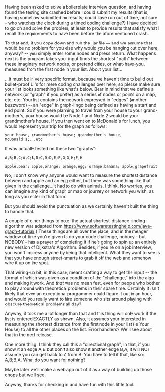 Having been asked to solve a boilerplate interview question, and having found the testing site crashed before
I could submit my results (that is, having somehow submitted no results; could have run out of time, 
not sure - who watches the clock during a timed coding challenge?) I have decided to go on and solve the problem,
at least to provide results that satisfy what I recall the requirements to have been before the aforementioned
crash.

To that end, if you copy down and run the .jar file -- and we assume that would be no problem for you else why would you
be hanging out over here, anyway? -- you simply enter some nodes and press return.  What happens next is 
the program takes your input finds the shortest "path" between these imaginary network nodes, or pretend cities,
or what-have-you, measured from the first node in your list. About your list...

...it must  be in very specific format, because we haven't time to build out bullet-proof UI's for mere coding
challenges over here, so please make sure your list looks something like what's below.  Bear in mind that we define
a network (or "graph" if you prefer) as a series of nodes or points on a map, etc, etc.  Your list contains
the network expressed in "edges" (another buzzword) -- an "edge" in graph-lingo being defined as having a start and
end point.  So if you were planning to travel from your house to your grand-mother's, your house would be Node 1 and
Node 2 would be your grandmother's house.  If you then went on to McDonald's for lunch, you would represent your
trip for the graph as follows:

`your house, grandmother's house; grandmother's house, McDonald's;...etc`

It was actually tested on these two "graphs":

`A,B;B,C;A,C;B,D;C,D;D,E;F,G;G,H;F,H`

`apple,pear; apple,orange; orange,egg; orange,banana; apple,grapefruit`

No, I don't know why anyone would want to measure the shortest distance between and apple and an egg either, but
there was something like that given in the challenge...it had to do with animals, I think.  No worries, 
you can imagine any kind of graph  or map or journey or network you wish, as long as you enter in that form.

But you should avoid the punctuation as we certainly haven't built the thing to handle that.

A couple of other things to note: the actual shortest-distance-finding-algorithm was adapted from 
https://www.softwaretestinghelp.com/java-graph-tutorial/ ) These things are all over the place, and 
in the meager window of time you're given to do your code challenge, nobody - but NOBODY - has a prayer of 
completing it if he's going to spin up an entirely new version of Dijkstra's Algorithm.  Besides, 
if you're on a job interview, you won't impress anyone by being that intelligent.  What they want to see is that
you have enough street-smarts to grab it off the web and somehow wire it up on the spot.

That wiring-up bit, in this case, meant crafting a way to get the input -- the format of which was given as a condition
of the "challenge," into the algo and making it work.  And _that_ was no mean feat, even for people who
bother to play around with theoretical problems in their spare time.  Certainly it isn't likely that even an
exceptional programmer could figure it out in an hour, and would you really want to hire someone who sits around 
playing with obscure theoretical problems all day?

Anyway, it took me a lot longer than that and this thing will only work if the list is entered EXACTLY as shown.
Also, it assumes your interested in measuring the shortest distance from the first node in your list (ie Your House)
to all the other places on the list.  Error handlers? We'll see about that in the next release. 

One more thing: I think they call this a "directional graph", in that, if you show it an edge A,B but don't 
also show it another edge B,A, it will NOT assume you can get back to A from B.  You have to tell it that, like so:
A,B;B,A.  What do you want for nothing?

Maybe later we'll make a web app out of it as a way of building up those chops but we'll see.

Anyway, thanks for checking in and have fun with this little tool.  
